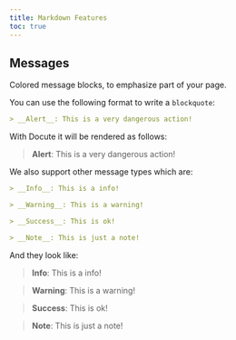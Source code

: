 ```yaml
---
title: Markdown Features
toc: true
---
```


## Messages

Colored message blocks, to emphasize part of your page. 

You can use the following format to write a `blockquote`:

```md
> __Alert__: This is a very dangerous action!
```

With Docute it will be rendered as follows:

> __Alert__: This is a very dangerous action!

We also support other message types which are:

```md
> __Info__: This is a info!

> __Warning__: This is a warning!

> __Success__: This is ok!

> __Note__: This is just a note!
```

And they look like:

> __Info__: This is a info!

> __Warning__: This is a warning!

> __Success__: This is ok!

> __Note__: This is just a note!
